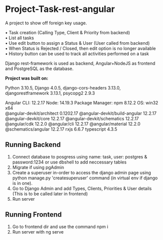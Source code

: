 # Project-Task-rest-angular
A project to show off foreign key usage.

•	Task creation	(Calling Type, Client & Priority from backend)
<br />•	List all tasks
<br />•	Use edit button to assign a Status & User (User called from backend)
<br />•	When Status is Rejected / Closed, then edit option is no longer available
<br />•	History button can be used to track all activities performed on a task

Django rest-framework is used as backend, Angular+NodeJS as frontend and PostgreSQL as the database.

**Project was built on:**

Python              3.10.5,
Django              4.0.5,
django-cors-headers 3.13.0,
djangorestframework 3.13.1,
psycopg2            2.9.3


Angular CLI: 12.2.17
Node: 14.19.3
Package Manager: npm 8.12.2
OS: win32 x64
<br />
@angular-devkit/architect       0.1202.17
@angular-devkit/build-angular   12.2.17
@angular-devkit/core            12.2.17
@angular-devkit/schematics      12.2.17
@angular/cdk                    12.2.0
@angular/cli                    12.2.17
@angular/material               12.2.0
@schematics/angular             12.2.17
rxjs                            6.6.7
typescript                      4.3.5

Running Backend
---------------
1. Connect database to posgress using name: task, user: postgres & password:1234 or use dbshell to add neccessary tables
2. Migrate if using pgAdmin
3. Create a superuser in-order to access the django admin page using python manage.py 'createsuperuser' command (in virtual env if django is in one).
4. Go to Django Admin and add Types, Clients, Priorities & User details (This is to be called later in frontend)
5. Run server

Running Frontend
----------------
1. Go to frontend dir and use the command npm i
2. Run server with ng serve
